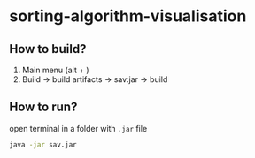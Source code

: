 # sorting-algorithm-visualisation

## How to build?

1. Main menu (alt + \)
2. Build -> build artifacts -> sav:jar -> build

## How to run?

open terminal in a folder with `.jar` file 
``` bash
java -jar sav.jar
```
